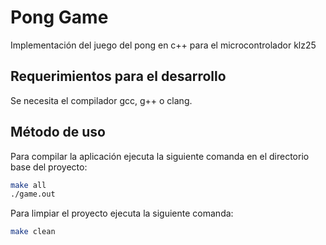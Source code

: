 # Pong Game 

Implementación del juego del pong en c++ para el microcontrolador klz25

## Requerimientos para el desarrollo

Se necesita el compilador gcc, g++ o clang.


## Método de uso
Para compilar la aplicación ejecuta la siguiente comanda en el directorio base del proyecto:

```bash
make all
./game.out
```
Para limpiar el proyecto ejecuta la siguiente comanda:
```bash
make clean
```